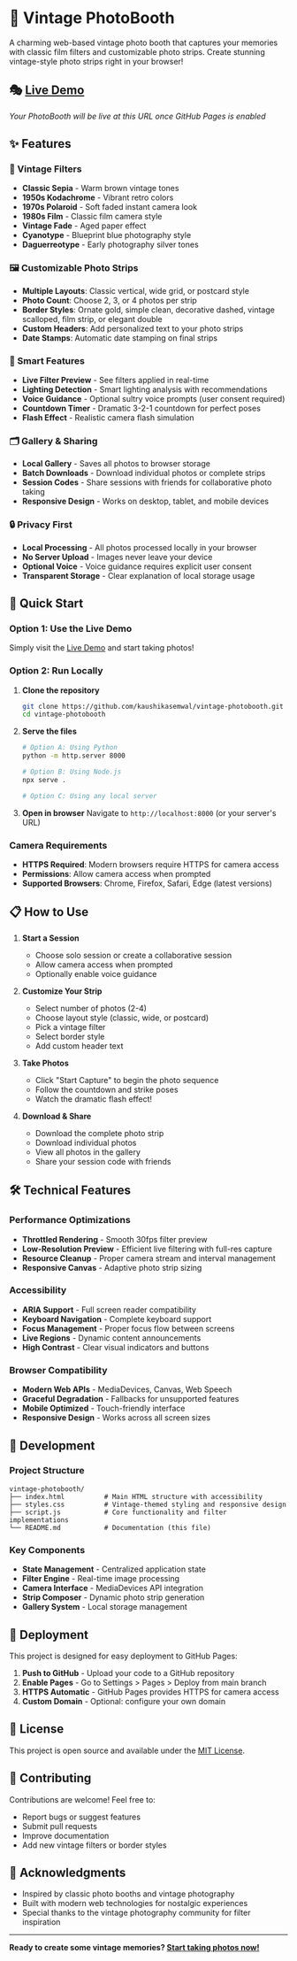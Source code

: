 # 📸 Vintage PhotoBooth

A charming web-based vintage photo booth that captures your memories with classic film filters and customizable photo strips. Create stunning vintage-style photo strips right in your browser!

## 🎭 [Live Demo](https://kaushikasemwal.github.io/vintage-photobooth/)

*Your PhotoBooth will be live at this URL once GitHub Pages is enabled*

## ✨ Features

### 🎨 Vintage Filters
- **Classic Sepia** - Warm brown vintage tones
- **1950s Kodachrome** - Vibrant retro colors
- **1970s Polaroid** - Soft faded instant camera look
- **1980s Film** - Classic film camera style
- **Vintage Fade** - Aged paper effect
- **Cyanotype** - Blueprint blue photography style
- **Daguerreotype** - Early photography silver tones

### 🖼️ Customizable Photo Strips
- **Multiple Layouts**: Classic vertical, wide grid, or postcard style
- **Photo Count**: Choose 2, 3, or 4 photos per strip
- **Border Styles**: Ornate gold, simple clean, decorative dashed, vintage scalloped, film strip, or elegant double
- **Custom Headers**: Add personalized text to your photo strips
- **Date Stamps**: Automatic date stamping on final strips

### 📱 Smart Features
- **Live Filter Preview** - See filters applied in real-time
- **Lighting Detection** - Smart lighting analysis with recommendations
- **Voice Guidance** - Optional sultry voice prompts (user consent required)
- **Countdown Timer** - Dramatic 3-2-1 countdown for perfect poses
- **Flash Effect** - Realistic camera flash simulation

### 🗂️ Gallery & Sharing
- **Local Gallery** - Saves all photos to browser storage
- **Batch Downloads** - Download individual photos or complete strips
- **Session Codes** - Share sessions with friends for collaborative photo taking
- **Responsive Design** - Works on desktop, tablet, and mobile devices

### 🔒 Privacy First
- **Local Processing** - All photos processed locally in your browser
- **No Server Upload** - Images never leave your device
- **Optional Voice** - Voice guidance requires explicit user consent
- **Transparent Storage** - Clear explanation of local storage usage

## 🚀 Quick Start

### Option 1: Use the Live Demo
Simply visit the [Live Demo](https://kaushikasemwal.github.io/vintage-photobooth) and start taking photos!

### Option 2: Run Locally
1. **Clone the repository**
   ```bash
   git clone https://github.com/kaushikasemwal/vintage-photobooth.git
   cd vintage-photobooth
   ```

2. **Serve the files**
   ```bash
   # Option A: Using Python
   python -m http.server 8000
   
   # Option B: Using Node.js
   npx serve .
   
   # Option C: Using any local server
   ```

3. **Open in browser**
   Navigate to `http://localhost:8000` (or your server's URL)

### Camera Requirements
- **HTTPS Required**: Modern browsers require HTTPS for camera access
- **Permissions**: Allow camera access when prompted
- **Supported Browsers**: Chrome, Firefox, Safari, Edge (latest versions)

## 📋 How to Use

1. **Start a Session**
   - Choose solo session or create a collaborative session
   - Allow camera access when prompted
   - Optionally enable voice guidance

2. **Customize Your Strip**
   - Select number of photos (2-4)
   - Choose layout style (classic, wide, or postcard)
   - Pick a vintage filter
   - Select border style
   - Add custom header text

3. **Take Photos**
   - Click "Start Capture" to begin the photo sequence
   - Follow the countdown and strike poses
   - Watch the dramatic flash effect!

4. **Download & Share**
   - Download the complete photo strip
   - Download individual photos
   - View all photos in the gallery
   - Share your session code with friends

## 🛠️ Technical Features

### Performance Optimizations
- **Throttled Rendering** - Smooth 30fps filter preview
- **Low-Resolution Preview** - Efficient live filtering with full-res capture
- **Resource Cleanup** - Proper camera stream and interval management
- **Responsive Canvas** - Adaptive photo strip sizing

### Accessibility
- **ARIA Support** - Full screen reader compatibility
- **Keyboard Navigation** - Complete keyboard support
- **Focus Management** - Proper focus flow between screens
- **Live Regions** - Dynamic content announcements
- **High Contrast** - Clear visual indicators and buttons

### Browser Compatibility
- **Modern Web APIs** - MediaDevices, Canvas, Web Speech
- **Graceful Degradation** - Fallbacks for unsupported features
- **Mobile Optimized** - Touch-friendly interface
- **Responsive Design** - Works across all screen sizes

## 🔧 Development

### Project Structure
```
vintage-photobooth/
├── index.html          # Main HTML structure with accessibility
├── styles.css          # Vintage-themed styling and responsive design
├── script.js           # Core functionality and filter implementations
└── README.md           # Documentation (this file)
```

### Key Components
- **State Management** - Centralized application state
- **Filter Engine** - Real-time image processing
- **Camera Interface** - MediaDevices API integration
- **Strip Composer** - Dynamic photo strip generation
- **Gallery System** - Local storage management

## 🎯 Deployment

This project is designed for easy deployment to GitHub Pages:

1. **Push to GitHub** - Upload your code to a GitHub repository
2. **Enable Pages** - Go to Settings > Pages > Deploy from main branch
3. **HTTPS Automatic** - GitHub Pages provides HTTPS for camera access
4. **Custom Domain** - Optional: configure your own domain

## 📄 License

This project is open source and available under the [MIT License](LICENSE).

## 🤝 Contributing

Contributions are welcome! Feel free to:
- Report bugs or suggest features
- Submit pull requests
- Improve documentation
- Add new vintage filters or border styles

## 🙏 Acknowledgments

- Inspired by classic photo booths and vintage photography
- Built with modern web technologies for nostalgic experiences
- Special thanks to the vintage photography community for filter inspiration

---

**Ready to create some vintage memories? [Start taking photos now!](https://kaushikasemwal.github.io/vintage-photobooth)**